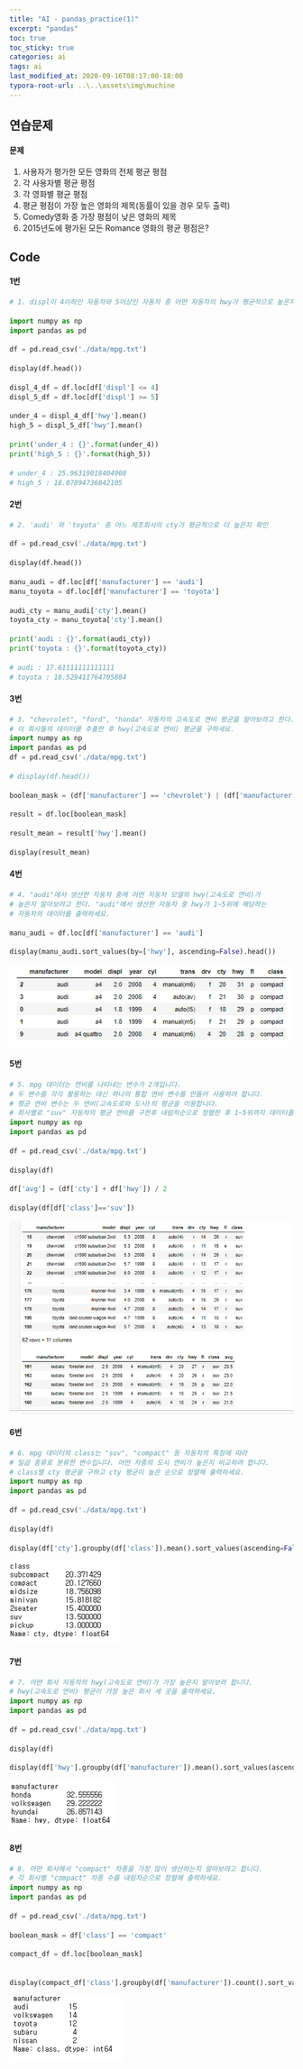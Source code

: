 ```yaml
---
title: "AI - pandas_practice(1)"
excerpt: "pandas"
toc: true
toc_sticky: true
categories: ai
tags: ai
last_modified_at: 2020-09-16T08:17:00-18:00
typora-root-url: ..\..\assets\img\muchine
---
```


## 연습문제

#### 문제

  1.  사용자가 평가한 모든 영화의 전체 평균 평점
  2. 각 사용자별 평균 평점
  3. 각 영화별 평균 평점
  4. 평균 평점이 가장 높은 영화의 제목(동률이 있을 경우 모두 출력)
  5. Comedy영화 중 가장 평점이 낮은 영화의 제목
  6. 2015년도에 평가된 모든 Romance 영화의 평균 평점은?

 

## Code

#### 1번

```python
# 1. displ이 4이하인 자동차와 5이상인 자동차 중 어떤 자동차의 hwy가 평균적으로 높은지 확인

import numpy as np
import pandas as pd

df = pd.read_csv('./data/mpg.txt')

display(df.head())

displ_4_df = df.loc[df['displ'] <= 4]
displ_5_df = df.loc[df['displ'] >= 5]

under_4 = displ_4_df['hwy'].mean()
high_5 = displ_5_df['hwy'].mean()

print('under_4 : {}'.format(under_4))
print('high_5 : {}'.format(high_5))

# under_4 : 25.96319018404908
# high_5 : 18.07894736842105
```

#### 2번

```python
# 2. 'audi' 와 'toyota' 중 어느 제조회사의 cty가 평균적으로 더 높은지 확인

df = pd.read_csv('./data/mpg.txt')

display(df.head())

manu_audi = df.loc[df['manufacturer'] == 'audi']
manu_toyota = df.loc[df['manufacturer'] == 'toyota']

audi_cty = manu_audi['cty'].mean()
toyota_cty = manu_toyota['cty'].mean()

print('audi : {}'.format(audi_cty))
print('toyota : {}'.format(toyota_cty))

# audi : 17.61111111111111
# toyota : 18.529411764705884
```

#### 3번

```python
# 3. "chevrolet", "ford", "honda" 자동차의 고속도로 연비 평균을 알아보려고 한다. 
# 이 회사들의 데이터를 추출한 후 hwy(고속도로 연비) 평균을 구하세요.
import numpy as np
import pandas as pd
df = pd.read_csv('./data/mpg.txt')

# display(df.head())

boolean_mask = (df['manufacturer'] == 'chevrolet') | (df['manufacturer'] == 'ford') | (df['manufacturer'] == 'honda')

result = df.loc[boolean_mask]

result_mean = result['hwy'].mean()

display(result_mean)
```

#### 4번

```python
# 4. "audi"에서 생산한 자동차 중에 어떤 자동차 모델의 hwy(고속도로 연비)가 
# 높은지 알아보려고 한다. "audi"에서 생산한 자동차 중 hwy가 1~5위에 해당하는 
# 자동차의 데이터를 출력하세요.

manu_audi = df.loc[df['manufacturer'] == 'audi']

display(manu_audi.sort_values(by=['hwy'], ascending=False).head())
```

![image-20200916222005547](/assets/img/muchine/image-20200916222005547.png)

#### 5번

```python
# 5. mpg 데이터는 연비를 나타내는 변수가 2개입니다. 
# 두 변수를 각각 활용하는 대신 하나의 통합 연비 변수를 만들어 사용하려 합니다. 
# 평균 연비 변수는 두 연비(고속도로와 도시)의 평균을 이용합니다. 
# 회사별로 "suv" 자동차의 평균 연비를 구한후 내림차순으로 정렬한 후 1~5위까지 데이터를 출력하세요.
import numpy as np
import pandas as pd

df = pd.read_csv('./data/mpg.txt')

display(df)

df['avg'] = (df['cty'] + df['hwy']) / 2 

display(df[df['class']=='suv'])
```

![image-20200920000010075](/assets/img/muchine/image-20200920000010075.png)

#### 6번

```python
# 6. mpg 데이터의 class는 "suv", "compact" 등 자동차의 특징에 따라 
# 일곱 종류로 분류한 변수입니다. 어떤 차종의 도시 연비가 높은지 비교하려 합니다. 
# class별 cty 평균을 구하고 cty 평균이 높은 순으로 정렬해 출력하세요.
import numpy as np
import pandas as pd

df = pd.read_csv('./data/mpg.txt')

display(df)

display(df['cty'].groupby(df['class']).mean().sort_values(ascending=False))

```

![image-20200927222042104](/assets/img/muchine/image-20200927222042104.png)

#### 7번

```python
# 7. 어떤 회사 자동차의 hwy(고속도로 연비)가 가장 높은지 알아보려 합니다. 
# hwy(고속도로 연비) 평균이 가장 높은 회사 세 곳을 출력하세요.
import numpy as np
import pandas as pd

df = pd.read_csv('./data/mpg.txt')

display(df)

display(df['hwy'].groupby(df['manufacturer']).mean().sort_values(ascending=False)[:3])
```

![image-20200927222130614](/assets/img/muchine/image-20200927222130614.png)

#### 8번

```python
# 8. 어떤 회사에서 "compact" 차종을 가장 많이 생산하는지 알아보려고 합니다. 
# 각 회사별 "compact" 차종 수를 내림차순으로 정렬해 출력하세요.
import numpy as np
import pandas as pd

df = pd.read_csv('./data/mpg.txt')

boolean_mask = df['class'] == 'compact'

compact_df = df.loc[boolean_mask]


display(compact_df['class'].groupby(df['manufacturer']).count().sort_values(ascending=False))
```

![image-20200927222200729](/assets/img/muchine/image-20200927222200729.png)